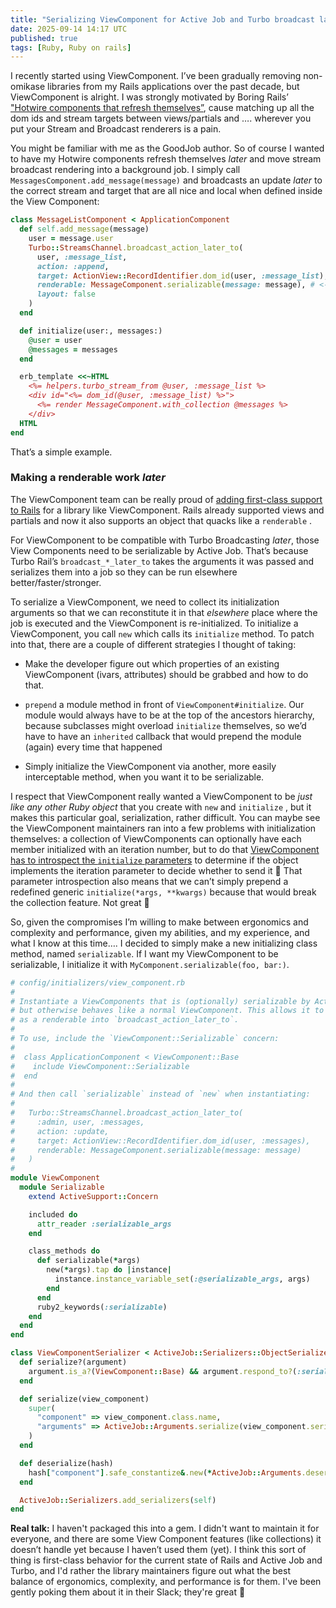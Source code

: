 ```yaml
---
title: "Serializing ViewComponent for Active Job and Turbo broadcast later"
date: 2025-09-14 14:17 UTC
published: true
tags: [Ruby, Ruby on rails]
---
```


I recently started using ViewComponent. I’ve been gradually removing non-omikase libraries from my Rails applications over the past decade, but ViewComponent is alright. I was strongly motivated by Boring Rails’ ["Hotwire components that refresh themselves”](https://boringrails.com/articles/self-updating-components/), cause matching up all the dom ids and stream targets between views/partials and …. wherever you put your Stream and Broadcast renderers is a pain.

You might be familiar with me as the GoodJob author. So of course I wanted to have my Hotwire components refresh themselves _later_ and move stream broadcast rendering into a background job. I simply call `MessagesComponent.add_message(message)` and broadcasts an update _later_ to the correct stream and target that are all nice and local when defined inside the View Component:

```ruby
class MessageListComponent < ApplicationComponent
  def self.add_message(message)
    user = message.user
    Turbo::StreamsChannel.broadcast_action_later_to(
      user, :message_list,
      action: :append,
      target: ActionView::RecordIdentifier.dom_id(user, :message_list),
      renderable: MessageComponent.serializable(message: message), # <- that right there
      layout: false
    )
  end

  def initialize(user:, messages:)
    @user = user
    @messages = messages
  end

  erb_template <<~HTML
    <%= helpers.turbo_stream_from @user, :message_list %>
    <div id="<%= dom_id(@user, :message_list) %>">
      <%= render MessageComponent.with_collection @messages %>
    </div>
  HTML
end
```

That’s a simple example.

### Making a renderable work _later_

The ViewComponent team can be really proud of [adding first-class support to Rails](https://github.com/rails/rails/pull/37919) for a library like ViewComponent. Rails already supported views and partials and now it also supports an object that quacks like a `renderable`  . 

For ViewComponent to be compatible with Turbo Broadcasting _later_, those View Components need to be serializable by Active Job. That’s because Turbo Rail’s `broadcast_*_later_to` takes the arguments it was passed and serializes them into a job so they can be run elsewhere better/faster/stronger.

To serialize a ViewComponent, we need to collect its initialization arguments so that we can reconstitute it in that _elsewhere_ place where the job is executed and the ViewComponent is re-initialized. To initialize a ViewComponent, you call `new` which calls its  `initialize` method. To patch into that, there are a couple of different strategies I thought of taking:

- Make the developer figure out which properties of an existing ViewComponent (ivars, attributes) should be grabbed and how to do that. 

- `prepend` a module method in front of `ViewComponent#initialize`. Our module would always have to be at the top of the ancestors hierarchy, because subclasses might overload `initialize` themselves, so we’d have to have an `inherited` callback that would prepend the module (again) every time that happened

- Simply initialize the ViewComponent via another, more easily interceptable method, when you want it to be serializable.

I respect that ViewComponent really wanted a ViewComponent to be _just like any other Ruby object_ that you create with `new` and `initialize` , but it makes this particular goal, serialization, rather difficult. You can maybe see the ViewComponent maintainers ran into a few problems with initialization themselves: a collection of ViewComponents can optionally have each member initialized with an iteration number, but to do that [ViewComponent has to introspect the `initialize` parameters](https://github.com/ViewComponent/view_component/blob/1ed16e33ad70e45ffc08de3b68760a83d08e912e/lib/view_component/base.rb#L667-L712)  to determine if the object implements the iteration parameter to decide whether to send it 🫠 That parameter introspection also means that we can’t simply prepend a redefined generic `initialize(*args, **kwargs)` because that would break the collection feature. Not great 💛 

So, given the compromises I’m willing to make between ergonomics and complexity and performance, given my abilities, and my experience, and what I know at this time…. I decided to simply make a new initializing class method, named `serializable`. If I want my ViewComponent to be serializable, I initialize it with `MyComponent.serializable(foo, bar:)`.

```ruby
# config/initializers/view_component.rb
#
# Instantiate a ViewComponents that is (optionally) serializable by Active Job
# but otherwise behaves like a normal ViewComponent. This allows it to be passed
# as a renderable into `broadcast_action_later_to`.
#
# To use, include the `ViewComponent::Serializable` concern:
#
#  class ApplicationComponent < ViewComponent::Base
#    include ViewComponent::Serializable
#  end
#
# And then call `serializable` instead of `new` when instantiating:
#
#   Turbo::StreamsChannel.broadcast_action_later_to(
#     :admin, user, :messages,
#     action: :update,
#     target: ActionView::RecordIdentifier.dom_id(user, :messages),
#     renderable: MessageComponent.serializable(message: message)
#   )
#
module ViewComponent
  module Serializable
    extend ActiveSupport::Concern

    included do
      attr_reader :serializable_args
    end

    class_methods do
      def serializable(*args)
        new(*args).tap do |instance|
          instance.instance_variable_set(:@serializable_args, args)
        end
      end
      ruby2_keywords(:serializable)
    end
  end
end

class ViewComponentSerializer < ActiveJob::Serializers::ObjectSerializer
  def serialize?(argument)
    argument.is_a?(ViewComponent::Base) && argument.respond_to?(:serializable_args)
  end

  def serialize(view_component)
    super(
      "component" => view_component.class.name,
      "arguments" => ActiveJob::Arguments.serialize(view_component.serializable_args),
    )
  end

  def deserialize(hash)
    hash["component"].safe_constantize&.new(*ActiveJob::Arguments.deserialize(hash["arguments"]))
  end

  ActiveJob::Serializers.add_serializers(self)
end
```

**Real talk:** I haven't packaged this into a gem. I didn't want to maintain it for everyone, and there are some View Component features (like collections) it doesn’t handle yet because I haven’t used them (yet). I think this sort of thing is first-class behavior for the current state of Rails and Active Job and Turbo, and I'd rather the library maintainers figure out what the best balance of ergonomics, complexity, and performance is for them. I've been gently poking them about it in their Slack; they're great 💖
